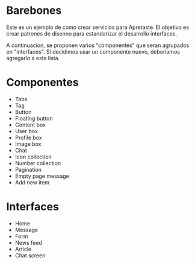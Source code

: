 # Barebones
Este es un ejemplo de como crear servicios para Apretaste. El objetivo es crear patrones de disenno para estandarizar el desarrollo interfaces. 

A continuacion, se proponen varios "componentes" que seran agrupados en "interfaces". Si decidimos usar un componente nuevo, deberiamos agregarlo a esta lista.

# Componentes

* Tabs
* Tag
* Button
* Floating button
* Content box
* User box
* Profile box
* Image box
* Chat
* Icon collection
* Number collection
* Pagination
* Empty page message
* Add new item

# Interfaces

* Home
* Message
* Form
* News feed
* Article
* Chat screen

